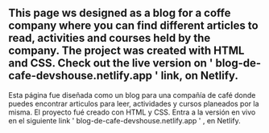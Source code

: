 This page ws designed as a blog for a coffe company where you can find different articles to read, activities and courses held by the company. 
The project was created with HTML and CSS.
Check out the live version on ' blog-de-cafe-devshouse.netlify.app ' link, on Netlify. 
------------------------------------------------------------------------------------------------------------------------------
Esta página fue diseñada como un blog para una compañía de café donde puedes encontrar articulos para leer, actividades y cursos planeados por la misma.
El proyecto fué creado con HTML y CSS.
Entra a la versión en vivo en el siguiente link ' blog-de-cafe-devshouse.netlify.app ' , en Netlify.
